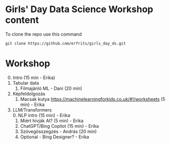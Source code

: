 # Girls' Day Data Science Workshop content

To clone the repo use this command
```shell
git clone https://github.com/erfrits/girls_day_ds.git
```

# Workshop
0. Intro (15 min - Erika)  
1. Tabular data  
   1. Filmajánló ML - Dani (20 min)  
2. Képfeldolgozás  
   1. Macsak kutya https://machinelearningforkids.co.uk/#!/worksheets (5 min) - Erika  
2. LLM/Transformers  
   0. NLP intro (15 min) - Erika      
   1. Miért hívják AI? (5 min) - Erika  
   2. ChatGPT/Bing Copilot (15 min) - Erika  
   3. Szövegösszegzés - András (20 min)
   4. Optional - Bing Designer? - Erika
  
